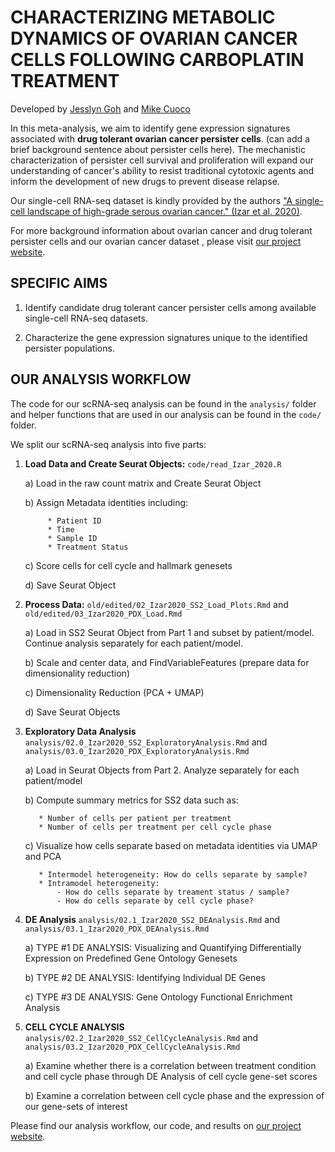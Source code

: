 # CHARACTERIZING METABOLIC DYNAMICS OF OVARIAN CANCER CELLS FOLLOWING CARBOPLATIN TREATMENT
Developed by [Jesslyn Goh](https://github.com/jgoh2) and [Mike Cuoco](https://github.com/mikecuoco)

In this meta-analysis, we aim to identify gene expression signatures associated with  **drug tolerant ovarian cancer persister cells**. (can add a brief background sentence about persister cells here). The mechanistic characterization of persister cell survival and proliferation will expand our understanding of cancer's ability to resist traditional cytotoxic agents and inform the development of new drugs to prevent disease relapse. 

Our single-cell RNA-seq dataset is kindly provided by the authors ["A single-cell landscape of high-grade serous ovarian cancer." (Izar et al. 2020)](https://doi.org/10.1038/s41591-020-0926-0). 

For more background information about ovarian cancer and drug tolerant persister cells and our ovarian cancer dataset , please visit [our project website](https://jgoh2.github.io/jesslyn_ovca/).

## SPECIFIC AIMS
1. Identify candidate drug tolerant cancer persister cells among available single-cell RNA-seq datasets.

2. Characterize the gene expression signatures unique to the identified persister populations.



## OUR ANALYSIS WORKFLOW 
The code for our scRNA-seq analysis can be found in the `analysis/` folder and helper functions that are used in our analysis can be found in the `code/` folder. 

We split our scRNA-seq analysis into five parts: 

  1. **Load Data and Create Seurat Objects:** `code/read_Izar_2020.R` 
  
        a) Load in the raw count matrix and Create Seurat Object
        
        b) Assign Metadata identities including: 
        
              * Patient ID
              * Time
              * Sample ID
              * Treatment Status 
              
        c) Score cells for cell cycle and hallmark genesets 
        
        d) Save Seurat Object
          
  2. **Process Data:** `old/edited/02_Izar2020_SS2_Load_Plots.Rmd` and `old/edited/03_Izar2020_PDX_Load.Rmd`
  
        a) Load in SS2 Seurat Object from Part 1 and subset by patient/model. Continue analysis separately for each patient/model. 
        
        b) Scale and center data, and FindVariableFeatures (prepare data for dimensionality reduction)
        
        c) Dimensionality Reduction (PCA + UMAP)
        
        d) Save Seurat Objects 
      
  3. **Exploratory Data Analysis** `analysis/02.0_Izar2020_SS2_ExploratoryAnalysis.Rmd` and `analysis/03.0_Izar2020_PDX_ExploratoryAnalysis.Rmd`
  
      a) Load in Seurat Objects from Part 2. Analyze separately for each patient/model
      
      b) Compute summary metrics for SS2 data such as: 
      
            * Number of cells per patient per treatment 
            * Number of cells per treatment per cell cycle phase 
            
      c) Visualize how cells separate based on metadata identities via UMAP and PCA
      
            * Intermodel heterogeneity: How do cells separate by sample? 
            * Intramodel heterogeneity: 
                - How do cells separate by treament status / sample? 
                - How do cells separate by cell cycle phase?
            
  4. **DE Analysis** `analysis/02.1_Izar2020_SS2_DEAnalysis.Rmd` and `analysis/03.1_Izar2020_PDX_DEAnalysis.Rmd`
    
       a) TYPE #1 DE ANALYSIS: Visualizing and Quantifying Differentially Expression on Predefined Gene Ontology Genesets
       
       b) TYPE #2 DE ANALYSIS: Identifying Individual DE Genes 
       
       c) TYPE #3 DE ANALYSIS: Gene Ontology Functional Enrichment Analysis 
          
  5. **CELL CYCLE ANALYSIS** `analysis/02.2_Izar2020_SS2_CellCycleAnalysis.Rmd` and `analysis/03.2_Izar2020_PDX_CellCycleAnalysis.Rmd`
    
       a) Examine whether there is a correlation between treatment condition and cell cycle phase through DE Analysis of cell cycle gene-set scores
       
       b) Examine a correlation between cell cycle phase and the expression of our gene-sets of interest
        
Please find our analysis workflow, our code, and results on [our project website](https://jgoh2.github.io/jesslyn_ovca/).    
